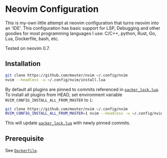# Neovim Configuration

This is my-own little attempt at neovim configuration that turns neovim into an 'IDE'. 
This configuration has basic support for LSP, Debugging and other goodies for most programming 
languages I use: C/C++, python, Rust, Go, Lua, Dockerfile, bash, etc.

Tested on neovim 0.7.

## Installation

```bash
git clone https://github.com/meuter/nvim ~/.config/nvim
nvim --headless -u ~/.config/nvim/install.lua
```

By default all plugins are pinned to commits referenced in 
[`packer_lock.lua`](https://github.com/meuter/nvim/blob/main/lua/user/packer_lock.lua).
To install all plugins from HEAD, set environment variable `NVIM_CONFIG_INSTALL_ALL_FROM_MASTER` to `1`:

```bash
git clone https://github.com/meuter/nvim ~/.config/nvim
NVIM_CONFIG_INSTALL_ALL_FROM_MASTER=1 nvim --headless -u ~/.config/nvim/install.lua
```

This will update [`packer_lock.lua`](https://github.com/meuter/nvim/blob/main/lua/user/packer_lock.lua) 
with newly pinned commits.

## Prerequisite

See [`Dockerfile`](https://github.com/meuter/nvim/blob/main/Dockerfile).


